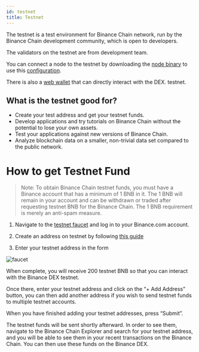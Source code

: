 ```yaml
---
id: testnet
title: Testnet
---
```


The testnet is a test environment for Binance Chain network, run by the Binance Chain development community, which is open to developers.

The validators on the testnet are from development team.

You can connect a node to the testnet by downloading the [node binary](https://github.com/binance-chain/node-binary/tree/master/fullnode/testnet/0.6.3-hotfix) to use this [configuration](https://github.com/binance-chain/node-binary/tree/master/fullnode/testnet/0.6.3-hotfix/config).

There is also a [web wallet](https://testnet.binance.org/en/) that can directly interact with the DEX. testnet.

## What is the testnet good for?

- Create your test address and get your testnet funds.
- Develop applications and try tutorials on Binance Chain without the potential to lose your own assets.
- Test your applications against new versions of Binance Chain.
- Analyze blockchain data on a smaller, non-trivial data set compared to the public network.

# How to get Testnet Fund

> Note: To obtain Binance Chain testnet funds, you must have a Binance account that has a minimum of 1 BNB in it. The 1 BNB will remain in your account and can be withdrawn or traded after requesting testnet BNB for the Binance Chain. The 1 BNB requirement is merely an anti-spam measure.

1. Navigate to the [testnet faucet](https://www.binance.com/en/dex/testnet/address) and log in to your Binance.com account.

2. Create an address on testnet by following [this guide](doc2.md)

3. Enter your testnet address in the form

![faucet](assets/faucet.jpeg)

When complete, you will receive 200 testnet BNB so that you can interact with the Binance DEX testnet.

Once there, enter your testnet address and click on the “+ Add Address” button, you can then add another address if you wish to send testnet funds to multiple testnet accounts.

When you have finished adding your testnet addresses, press “Submit”.

The testnet funds will be sent shortly afterward. In order to see them, navigate to the Binance Chain Explorer and search for your testnet address, and you will be able to see them in your recent transactions on the Binance Chain. You can then use these funds on the Binance DEX.

